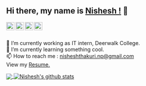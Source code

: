 ## Hi there, my name is  [Nishesh !](https://nisheshthakuri.com.np) 👋

<a href="https://linkedin.com/in/nisheshthakuri">
  <img align="left" alt="Nishesh's Linkdein" width="22px" src="https://cdn.jsdelivr.net/npm/simple-icons@v3/icons/linkedin.svg" />
</a>
<a href="https://github.com/nisheshthakuri">
  <img align="left" alt="Nishesh's Github" width="22px" src="https://cdn.jsdelivr.net/npm/simple-icons@v3/icons/github.svg" />
</a>
<a href="https://www.facebook.com/nishesh26/">
  <img align="left" alt="Nishesh's Facebook" width="22px" src="https://cdn.jsdelivr.net/npm/simple-icons@v3/icons/facebook.svg" />
</a>
<a href="https://www.instagram.com/nish.thakuri/">
  <img align="left" alt="Nishesh's Instagram" width="22px" src="https://cdn.jsdelivr.net/npm/simple-icons@v3/icons/instagram.svg" />
</a>

<br/>
<br/>


 🔭 I’m currently working as IT intern, Deerwalk College.<br>
 🌱 I’m currently learning something cool.<br>
 📫 How to reach me : <a href="nisheshthakuri.np@gmail.com"> nisheshthakuri.np@gmail.com </a><br>
 View my <a href="https://github.com/nisheshthakuri/nisheshthakuri/blob/main/Resume.pdfView"> Resume.</a>


<a href="https://github.com/nisheshthakuri">
  <img align="center" src="https://github-readme-stats.vercel.app/api/top-langs/?username=nisheshthakuri&theme=light&hide_langs_below=1" />
</a>
<a href="https://github.com/nisheshthakuri">
 <img align="center" src="https://github-readme-stats.vercel.app/api?username=nisheshthakuri&show_icons=true&theme=radical_height=27" alt="Nishesh's github stats"/>
</a>

<div align="center">



</div>

